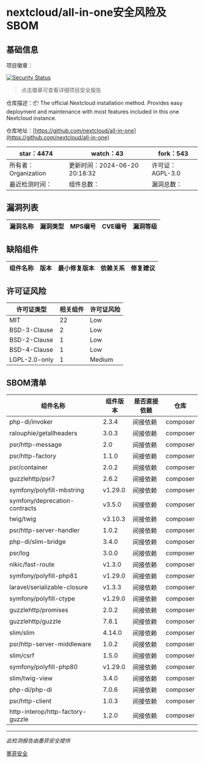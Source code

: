 # nextcloud/all-in-one安全风险及SBOM

## 基础信息

项目徽章：

[![Security Status](https://www.murphysec.com/platform3/v31/badge/1803865580410589184.svg)](https://www.murphysec.com/console/report/1691515638463221760/1803865580410589184)

> 点击徽章可查看详细项目安全报告

仓库描述：📦 The official Nextcloud installation method. Provides easy deployment and maintenance with most features included in this one Nextcloud instance.

仓库地址：[https://github.com/nextcloud/all-in-one](https://github.com/nextcloud/all-in-one)

| star：4474 | watch：43 | fork：543 |
| ----------- | -------------- | ------------ |
| 所有者：Organization | 更新时间：2024-06-20 20:18:32 | 许可证：AGPL-3.0 |
| 最近检测时间： | 组件总数： | 漏洞总数： |




## 漏洞列表

| 漏洞名称 | 漏洞类型 | MPS编号 | CVE编号 | 漏洞等级 |
| ------- | ------ | ------- | ------ | ----- |





## 缺陷组件

| 组件名称 | 版本 | 最小修复版本 | 依赖关系 | 修复建议 |
| -------- | ---- | ------------ | -------- | -------- |





## 许可证风险

| 许可证类型 | 相关组件 | 许可证风险 |
| ---------- | -------- | ---------- |
|MIT|22|Low|
|BSD-3-Clause|2|Low|
|BSD-2-Clause|1|Low|
|BSD-4-Clause|1|Low|
|LGPL-2.0-only|1|Medium|




## SBOM清单

| 组件名称 | 组件版本 | 是否直接依赖 | 仓库 |
| -------- | -------- | ------------ | ---- |
|php-di/invoker|2.3.4|间接依赖|composer|
|ralouphie/getallheaders|3.0.3|间接依赖|composer|
|psr/http-message|2.0|间接依赖|composer|
|psr/http-factory|1.1.0|间接依赖|composer|
|psr/container|2.0.2|间接依赖|composer|
|guzzlehttp/psr7|2.6.2|间接依赖|composer|
|symfony/polyfill-mbstring|v1.29.0|间接依赖|composer|
|symfony/deprecation-contracts|v3.5.0|间接依赖|composer|
|twig/twig|v3.10.3|间接依赖|composer|
|psr/http-server-handler|1.0.2|间接依赖|composer|
|php-di/slim-bridge|3.4.0|间接依赖|composer|
|psr/log|3.0.0|间接依赖|composer|
|nikic/fast-route|v1.3.0|间接依赖|composer|
|symfony/polyfill-php81|v1.29.0|间接依赖|composer|
|laravel/serializable-closure|v1.3.3|间接依赖|composer|
|symfony/polyfill-ctype|v1.29.0|间接依赖|composer|
|guzzlehttp/promises|2.0.2|间接依赖|composer|
|guzzlehttp/guzzle|7.8.1|间接依赖|composer|
|slim/slim|4.14.0|间接依赖|composer|
|psr/http-server-middleware|1.0.2|间接依赖|composer|
|slim/csrf|1.5.0|间接依赖|composer|
|symfony/polyfill-php80|v1.29.0|间接依赖|composer|
|slim/twig-view|3.4.0|间接依赖|composer|
|php-di/php-di|7.0.6|间接依赖|composer|
|psr/http-client|1.0.3|间接依赖|composer|
|http-interop/http-factory-guzzle|1.2.0|间接依赖|composer|


------

*此检测报告由墨菲安全提供*

[墨菲安全](www.murphysec.com)